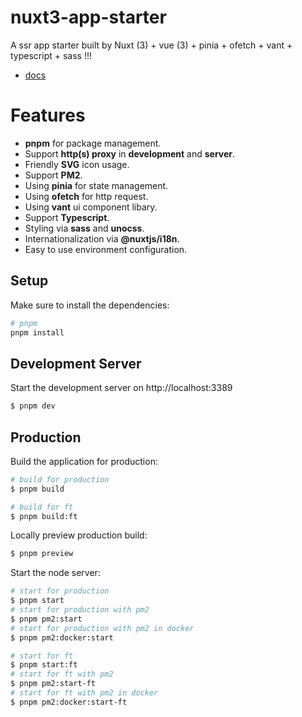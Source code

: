 # nuxt3-app-starter

A ssr app starter built by Nuxt (3) + vue (3) + pinia + ofetch + vant + typescript + sass !!!

- [docs](./docs/README.md)

# Features

- **pnpm** for package management.
- Support **http(s) proxy** in **development** and **server**.
- Friendly **SVG** icon usage.
- Support **PM2**.
- Using **pinia** for state management.
- Using **ofetch** for http request.
- Using **vant** ui component libary.
- Support **Typescript**.
- Styling via **sass** and **unocss**.
- Internationalization via **@nuxtjs/i18n**.
- Easy to use environment configuration.

## Setup

Make sure to install the dependencies:

```bash
# pnpm
pnpm install
```

## Development Server

Start the development server on http://localhost:3389

```bash
$ pnpm dev
```

## Production

Build the application for production:

```bash
# build for production
$ pnpm build

# build for ft
$ pnpm build:ft
```

Locally preview production build:

```bash
$ pnpm preview
```

Start the node server:

``` bash
# start for production
$ pnpm start
# start for production with pm2
$ pnpm pm2:start
# start for production with pm2 in docker
$ pnpm pm2:docker:start

# start for ft
$ pnpm start:ft
# start for ft with pm2
$ pnpm pm2:start-ft
# start for ft with pm2 in docker
$ pnpm pm2:docker:start-ft
```


